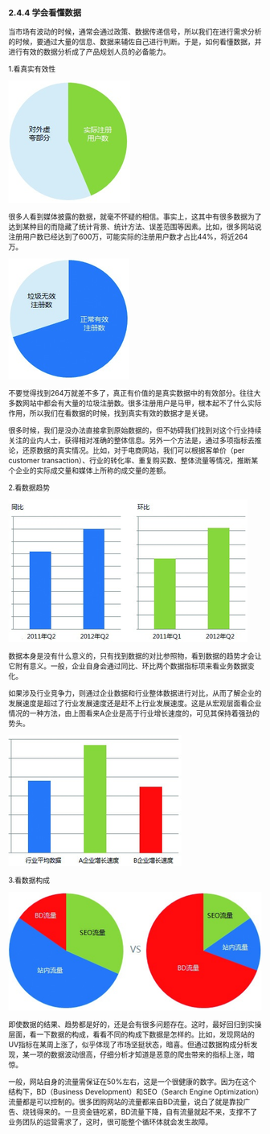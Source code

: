 ### 2.4.4 学会看懂数据

当市场有波动的时候，通常会通过政策、数据传递信号，所以我们在进行需求分析的时候，要通过大量的信息、数据来辅佐自己进行判断。于是，如何看懂数据，并进行有效的数据分析成了产品规划人员的必备能力。

1.看真实有效性

![](images/image01956_jpeg)

很多人看到媒体披露的数据，就毫不怀疑的相信。事实上，这其中有很多数据为了达到某种目的而隐藏了统计背景、统计方法、误差范围等因素。比如，很多网站说注册用户数已经达到了600万，可能实际的注册用户数才占比44%，将近264万。

![](images/image01957_jpeg)

不要觉得找到264万就差不多了，真正有价值的是真实数据中的有效部分。往往大多数网站中都会有大量的垃圾注册数。很多注册用户是马甲，根本起不了什么实际作用，所以我们在看数据的时候，找到真实有效的数据才是关键。

很多时候，我们是没办法直接拿到原始数据的，但不妨碍我们找到对这个行业持续关注的业内人士，获得相对准确的整体信息。另外一个方法是，通过多项指标去推论，还原数据的真实情况。比如，对于电商网站，我们可以根据客单价（per customer transaction）、行业的转化率、重复购买数、整体流量等情况，推断某个企业的实际成交量和媒体上所称的成交量的差额。

2.看数据趋势

![](images/image01958_jpeg)

数据本身是没有什么意义的，只有找到数据的对比参照物，看到数据的趋势才会让它附有意义。一般，企业自身会通过同比、环比两个数据指标项来看业务数据变化。

如果涉及行业竞争力，则通过企业数据和行业整体数据进行对比，从而了解企业的发展速度是超过了行业发展速度还是赶不上行业发展速度。这是从宏观层面看企业情况的一种方法，由上图看来A企业是高于行业增长速度的，可见其保持着强劲的势头。

![](images/image01959_jpeg)

3.看数据构成

![](images/image01960_jpeg)

即使数据的结果、趋势都是好的，还是会有很多问题存在。这时，最好回归到实操层面，看一下数据的构成，看看不同的构成下数据是怎样的。比如，发现网站的UV指标在某周上涨了，似乎体现了市场坚挺状态，暗喜。但通过数据构成分析发现，某一项的数据波动很高，仔细分析才知道是恶意的爬虫带来的指标上涨，暗惊。

一般，网站自身的流量需保证在50%左右，这是一个很健康的数字。因为在这个结构下，BD（Business Development）和SEO（Search Engine Optimization）流量都是可以控制的。很多团购网站的流量都来自BD流量，说白了就是靠投广告、烧钱得来的。一旦资金链吃紧，BD流量下降，自有流量就起不来，支撑不了业务团队的运营需求了，这时，很可能整个循环体就会发生故障。
